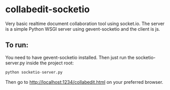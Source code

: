 collabedit-socketio
===================

Very basic realtime document collaboration tool using socket.io. The server is a simple Python WSGI server using gevent-socketio and the client is js. 

To run:
-------

You need to have gevent-socketio installed. Then just run the socketio-server.py inside the project root:

```python
python socketio-server.py
```

Then go to [http://localhost:1234/collabedit.html](http://localhost:1234/collabedit.py) on your preferred browser.


